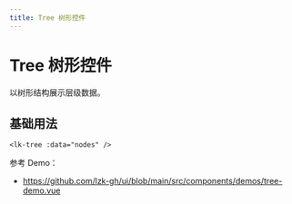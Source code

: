 ```yaml
---
title: Tree 树形控件
---
```


# Tree 树形控件

以树形结构展示层级数据。

## 基础用法

```vue
<lk-tree :data="nodes" />
```

参考 Demo：
- https://github.com/lzk-gh/ui/blob/main/src/components/demos/tree-demo.vue
